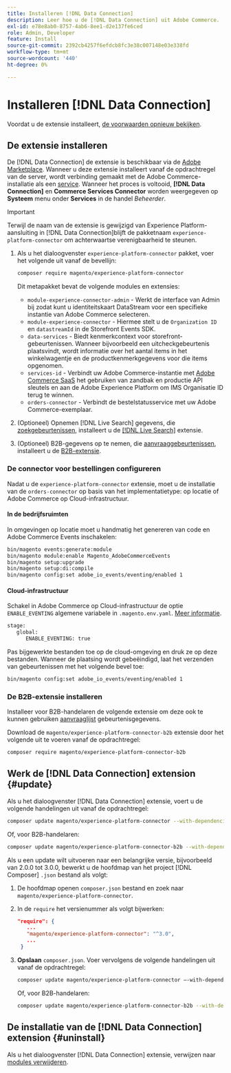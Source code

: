 ```yaml
---
title: Installeren [!DNL Data Connection]
description: Leer hoe u de [!DNL Data Connection] uit Adobe Commerce.
exl-id: e78e8ab0-8757-4ab6-8ee1-d2e137fe6ced
role: Admin, Developer
feature: Install
source-git-commit: 2392cb4257f6efdcb8fc3e38c007148e03e338fd
workflow-type: tm+mt
source-wordcount: '440'
ht-degree: 0%

---
```


# Installeren [!DNL Data Connection]

Voordat u de extensie installeert, [de voorwaarden opnieuw bekijken](overview.md#prereqs).

## De extensie installeren

De [!DNL Data Connection] de extensie is beschikbaar via de [Adobe Marketplace](https://commercemarketplace.adobe.com/magento-experience-platform-connector.html). Wanneer u deze extensie installeert vanaf de opdrachtregel van de server, wordt verbinding gemaakt met de Adobe Commerce-installatie als een [service](../landing/saas.md). Wanneer het proces is voltooid, **[!DNL Data Connection]** en **Commerce Services Connector** worden weergegeven op **Systeem** menu onder **Services** in de handel _Beheerder_.

>[!IMPORTANT]
>
>Terwijl de naam van de extensie is gewijzigd van Experience Platform-aansluiting in [!DNL Data Connection]blijft de pakketnaam `experience-platform-connector` om achterwaartse verenigbaarheid te steunen.

1. Als u het dialoogvenster `experience-platform-connector` pakket, voer het volgende uit vanaf de bevellijn:

   ```bash
   composer require magento/experience-platform-connector
   ```

   Dit metapakket bevat de volgende modules en extensies:

   * `module-experience-connector-admin` - Werkt de interface van Admin bij zodat kunt u identiteitskaart DataStream voor een specifieke instantie van Adobe Commerce selecteren.
   * `module-experience-connector` - Hiermee stelt u de `Organization ID` en `datastreamId` in de Storefront Events SDK.
   * `data-services` - Biedt kenmerkcontext voor storefront-gebeurtenissen. Wanneer bijvoorbeeld een uitcheckgebeurtenis plaatsvindt, wordt informatie over het aantal items in het winkelwagentje en de productkenmerkgegevens voor die items opgenomen.
   * `services-id` - Verbindt uw Adobe Commerce-instantie met [Adobe Commerce SaaS](../landing/saas.md) het gebruiken van zandbak en productie API sleutels en aan de Adobe Experience Platform om IMS Organisatie ID terug te winnen.
   * `orders-connector` - Verbindt de bestelstatusservice met uw Adobe Commerce-exemplaar.

1. (Optioneel) Opnemen [!DNL Live Search] gegevens, die [zoekgebeurtenissen](events.md#search-events), installeert u de [[!DNL Live Search]](../live-search/install.md) extensie.

1. (Optioneel) B2B-gegevens op te nemen, die [aanvraaggebeurtenissen](events.md#b2b-events), installeert u de [B2B-extensie](#install-the-b2b-extension).

### De connector voor bestellingen configureren

Nadat u de `experience-platform-connector` extensie, moet u de installatie van de `orders-connector` op basis van het implementatietype: op locatie of Adobe Commerce op Cloud-infrastructuur.

#### In de bedrijfsruimten

In omgevingen op locatie moet u handmatig het genereren van code en Adobe Commerce Events inschakelen:

```bash
bin/magento events:generate:module
bin/magento module:enable Magento_AdobeCommerceEvents
bin/magento setup:upgrade
bin/magento setup:di:compile
bin/magento config:set adobe_io_events/eventing/enabled 1
```

#### Cloud-infrastructuur

Schakel in Adobe Commerce op Cloud-infrastructuur de optie `ENABLE_EVENTING` algemene variabele in `.magento.env.yaml`. [Meer informatie](https://experienceleague.adobe.com/docs/commerce-cloud-service/user-guide/configure/env/stage/variables-global.html#enable_eventing).

```bash
stage:
   global:
      ENABLE_EVENTING: true
```

Pas bijgewerkte bestanden toe op de cloud-omgeving en druk ze op deze bestanden. Wanneer de plaatsing wordt gebeëindigd, laat het verzenden van gebeurtenissen met het volgende bevel toe:

```bash
bin/magento config:set adobe_io_events/eventing/enabled 1
```

### De B2B-extensie installeren

Installeer voor B2B-handelaren de volgende extensie om deze ook te kunnen gebruiken [aanvraaglijst](events.md#b2b-events) gebeurtenisgegevens.

Download de `magento/experience-platform-connector-b2b` extensie door het volgende uit te voeren vanaf de opdrachtregel:

```bash
composer require magento/experience-platform-connector-b2b
```

## Werk de [!DNL Data Connection] extension {#update}

Als u het dialoogvenster [!DNL Data Connection] extensie, voert u de volgende handelingen uit vanaf de opdrachtregel:

```bash
composer update magento/experience-platform-connector --with-dependencies
```

Of, voor B2B-handelaren:

```bash
composer update magento/experience-platform-connector-b2b --with-dependencies
```

Als u een update wilt uitvoeren naar een belangrijke versie, bijvoorbeeld van 2.0.0 tot 3.0.0, bewerkt u de hoofdmap van het project [!DNL Composer] `.json` bestand als volgt:

1. De hoofdmap openen `composer.json` bestand en zoek naar `magento/experience-platform-connector`.

1. In de `require` het versienummer als volgt bijwerken:

   ```json
   "require": {
      ...
      "magento/experience-platform-connector": "^3.0",
      ...
    }
   ```

1. **Opslaan** `composer.json`. Voer vervolgens de volgende handelingen uit vanaf de opdrachtregel:

   ```bash
   composer update magento/experience-platform-connector –-with-dependencies
   ```

   Of, voor B2B-handelaren:

   ```bash
   composer update magento/experience-platform-connector-b2b --with-dependencies
   ```

## De installatie van de [!DNL Data Connection] extension {#uninstall}

Als u het dialoogvenster [!DNL Data Connection] extensie, verwijzen naar [modules verwijderen](https://experienceleague.adobe.com/docs/commerce-operations/installation-guide/tutorials/uninstall-modules.html).
